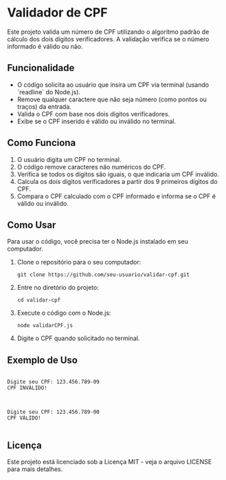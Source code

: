 <!DOCTYPE html>
<html lang="pt-BR">
<head>
  <meta charset="UTF-8">
  <meta name="viewport" content="width=device-width, initial-scale=1.0">
</head>
<body>

  <h1>Validador de CPF</h1>

  <p>Este projeto valida um número de CPF utilizando o algoritmo padrão de cálculo dos dois dígitos verificadores. A validação verifica se o número informado é válido ou não.</p>

  <h2>Funcionalidade</h2>
  <ul>
    <li>O código solicita ao usuário que insira um CPF via terminal (usando `readline` do Node.js).</li>
    <li>Remove qualquer caractere que não seja número (como pontos ou traços) da entrada.</li>
    <li>Valida o CPF com base nos dois dígitos verificadores.</li>
    <li>Exibe se o CPF inserido é válido ou inválido no terminal.</li>
  </ul>

  <h2>Como Funciona</h2>
  <ol>
    <li>O usuário digita um CPF no terminal.</li>
    <li>O código remove caracteres não numéricos do CPF.</li>
    <li>Verifica se todos os dígitos são iguais, o que indicaria um CPF inválido.</li>
    <li>Calcula os dois dígitos verificadores a partir dos 9 primeiros dígitos do CPF.</li>
    <li>Compara o CPF calculado com o CPF informado e informa se o CPF é válido ou inválido.</li>
  </ol>

  <h2>Como Usar</h2>
  <p>Para usar o código, você precisa ter o Node.js instalado em seu computador.</p>
  <ol>
    <li>Clone o repositório para o seu computador:</li>
    <pre><code>git clone https://github.com/seu-usuario/validar-cpf.git</code></pre>
    <li>Entre no diretório do projeto:</li>
    <pre><code>cd validar-cpf</code></pre>
    <li>Execute o código com o Node.js:</li>
    <pre><code>node validarCPF.js</code></pre>
    <li>Digite o CPF quando solicitado no terminal.</li>
  </ol>

  <h2>Exemplo de Uso</h2>
  <pre><code>
Digite seu CPF: 123.456.789-09
CPF INVÁLIDO!
  </code></pre>

  <pre><code>
Digite seu CPF: 123.456.789-00
CPF VÁLIDO!
  </code></pre>

  <h2>Licença</h2>
  <p>Este projeto está licenciado sob a Licença MIT - veja o arquivo LICENSE para mais detalhes.</p>

</body>
</html>
